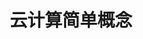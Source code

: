 ---
title: 云计算简单概念
keywords: Kubesphere, Kubesphere learn
description: 了解云计算的相关概念

video: 
  videoUrl: https://kubesphere-community.pek3b.qingstor.com/%E4%BA%91%E5%8E%9F%E7%94%9F%E5%AE%9E%E6%88%98/02%E3%80%81%E4%BA%91%E5%8E%9F%E7%94%9F%E5%AE%9E%E6%88%98-%E4%BA%91%E8%AE%A1%E7%AE%97%E7%AE%80%E5%8D%95%E6%A6%82%E5%BF%B5.mp4
---